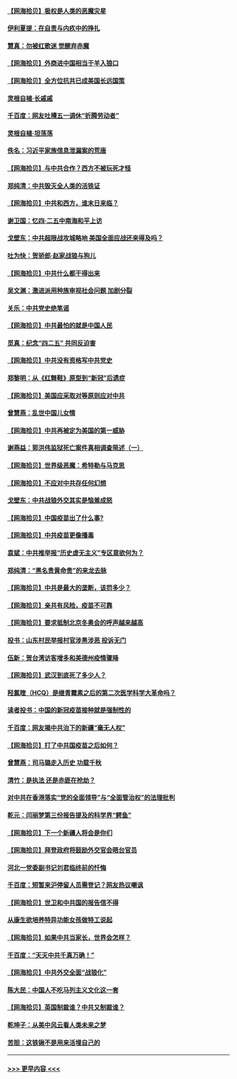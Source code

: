#### [【网海拾贝】极权是人类的恶魔灾星](../pages/nsc993/n12910697.md?t=04282352) 
#### [伊利夏提：在自责与内疚中的挣扎](../pages/nsc993/n12910493.md?t=04282352) 
#### [慧真：勿被红歌迷 觉醒弃赤魔](../pages/nsc993/n12910485.md?t=04282352) 
#### [【网海拾贝】外商进中国相当于羊入狼口](../pages/nsc993/n12908274.md?t=04282352) 
#### [【网海拾贝】全方位抗共已成美国长远国策](../pages/nsc993/n12906878.md?t=04282352) 
#### [灵根自植‧长戚戚](../pages/nsc993/n12905585.md?t=04282352) 
#### [千百度：网友吐槽五一调休“折腾劳动者”](../pages/nsc993/n12905934.md?t=04282352) 
#### [灵根自植‧坦荡荡](../pages/nsc993/n12905562.md?t=04282352) 
#### [佚名：习近平家族信息泄漏案的荒唐](../pages/nsc993/n12904705.md?t=04282352) 
#### [【网海拾贝】与中共合作？西方不被玩死才怪](../pages/nsc993/n12903873.md?t=04282352) 
#### [郑纯清：中共毁灭全人类的活铁证](../pages/nsc993/n12903785.md?t=04282352) 
#### [【网海拾贝】中共和西方，谁末日来临？](../pages/nsc993/n12903482.md?t=04282352) 
#### [谢卫国：忆四‧二五中南海和平上访](../pages/nsc993/n12902192.md?t=04282352) 
#### [戈壁东：中共超限战攻城略地 美国全面应战还来得及吗？](../pages/nsc993/n12902297.md?t=04282352) 
#### [吐为快：贺骄郎‧赵家战狼与狗儿](../pages/nsc993/n12902280.md?t=04282352) 
#### [【网海拾贝】中共什么都干得出来](../pages/nsc993/n12897500.md?t=04282352) 
#### [吴文渊：激进派用种族审视社会问题 加剧分裂](../pages/nsc993/n12893881.md?t=04282352) 
#### [关乐：中共党史绝笔谣](../pages/nsc993/n12897270.md?t=04282352) 
#### [【网海拾贝】中共最怕的就是中国人民](../pages/nsc993/n12894705.md?t=04282352) 
#### [觅真：纪念“四二五” 共同反迫害](../pages/nsc993/n12894553.md?t=04282352) 
#### [【网海拾贝】中共没有资格写中共党史](../pages/nsc993/n12892231.md?t=04282352) 
#### [郑黎明：从《红舞鞋》原型到“新冠”后遗症](../pages/nsc993/n12890469.md?t=04282352) 
#### [【网海拾贝】美国应采取对等原则应对中共](../pages/nsc993/n12889176.md?t=04282352) 
#### [曾慧燕：乱世中国儿女情](../pages/nsc993/n12887931.md?t=04282352) 
#### [【网海拾贝】中共再被定为美国的第一威胁](../pages/nsc993/n12887580.md?t=04282352) 
#### [谢燕益：郭洪伟监狱死亡案件真相调查简述（一）](../pages/nsc993/n12885648.md?t=04282352) 
#### [【网海拾贝】世界级恶魔：希特勒与马克思](../pages/nsc993/n12884062.md?t=04282352) 
#### [【网海拾贝】不应对中共存任何幻想](../pages/nsc993/n12881460.md?t=04282352) 
#### [戈壁东：中共战狼外交其实是恼羞成怒](../pages/nsc993/n12880392.md?t=04282352) 
#### [【网海拾贝】中国疫苗出了什么事?](../pages/nsc993/n12879124.md?t=04282352) 
#### [【网海拾贝】中共疫苗更像播毒](../pages/nsc993/n12876631.md?t=04282352) 
#### [袁斌：中共推举报“历史虚无主义”专区意欲何为？](../pages/nsc993/n12876530.md?t=04282352) 
#### [郑纯清：“黑名贵黄命贵”的来龙去脉](../pages/nsc993/n12875589.md?t=04282352) 
#### [【网海拾贝】中共是最大的垄断，该罚多少？](../pages/nsc993/n12874006.md?t=04282352) 
#### [【网海拾贝】亲共有风险，疫苗不可靠](../pages/nsc993/n12872224.md?t=04282352) 
#### [【网海拾贝】要求抵制北京冬奥会的呼声越来越高](../pages/nsc993/n12868962.md?t=04282352) 
#### [投书：山东村民举报村官涉黑涉恶 投诉无门](../pages/nsc993/n12869726.md?t=04282352) 
#### [伍新：贺台湾访客增多和美德州疫情骤降](../pages/nsc993/n12865651.md?t=04282352) 
#### [【网海拾贝】武汉到底死了多少人？](../pages/nsc993/n12863707.md?t=04282352) 
#### [羟氯喹（HCQ）是继青霉素之后的第二次医学科学大革命吗？](../pages/nsc993/n12638564.md?t=04282352) 
#### [读者投书：中国的新冠疫苗接种就是强制性的](../pages/nsc993/n12859932.md?t=04282352) 
#### [千百度：网友揭中共治下的新疆“毫无人权”](../pages/nsc993/n12858385.md?t=04282352) 
#### [【网海拾贝】打了中共国疫苗之后如何？](../pages/nsc993/n12857866.md?t=04282352) 
#### [曾慧燕：司马璐走入历史 功载千秋](../pages/nsc993/n12856996.md?t=04282352) 
#### [清竹：是执法 还是赤匪在抢劫？](../pages/nsc993/n12856952.md?t=04282352) 
#### [对中共在香港落实“党的全面领导”与“全面管治权”的法理批判](../pages/nsc993/n12856929.md?t=04282352) 
#### [乾元：闫丽梦第三份报告提及的科学界“鳄鱼”](../pages/nsc993/n12855985.md?t=04282352) 
#### [【网海拾贝】下一个新疆人将会是你们](../pages/nsc993/n12855864.md?t=04282352) 
#### [【网海拾贝】拜登政府将鼓励外交官会晤台官员](../pages/nsc993/n12853615.md?t=04282352) 
#### [河北一党委副书记刘君临终前的忏悔](../pages/nsc993/n12849420.md?t=04282352) 
#### [千百度：短暂来沪停留人员需登记？网友热议嘲讽](../pages/nsc993/n12853497.md?t=04282352) 
#### [【网海拾贝】世卫和中共国的报告信不得](../pages/nsc993/n12850902.md?t=04282352) 
#### [从康生欲培养特异功能女孩做特工说起](../pages/nsc993/n12849289.md?t=04282352) 
#### [【网海拾贝】如果中共当家长，世界会怎样？](../pages/nsc993/n12848436.md?t=04282352) 
#### [千百度：“天灭中共千真万确！”](../pages/nsc993/n12845659.md?t=04282352) 
#### [【网海拾贝】中共外交全面“战狼化”](../pages/nsc993/n12845607.md?t=04282352) 
#### [陈大民：中国人不吃马列主义文化这一套](../pages/nsc993/n12842496.md?t=04282352) 
#### [【网海拾贝】英国制裁谁？中共又制裁谁？](../pages/nsc993/n12840909.md?t=04282352) 
#### [乾坤子：从美中风云看人类未来之梦](../pages/nsc993/n12840590.md?t=04282352) 
#### [苦胆：这铁锹不是用来活埋自己的](../pages/nsc993/n12839512.md?t=04282352) 

----
#### [ >>> 更早内容 <<< ](../indexes/nsc993-earlier.md)
